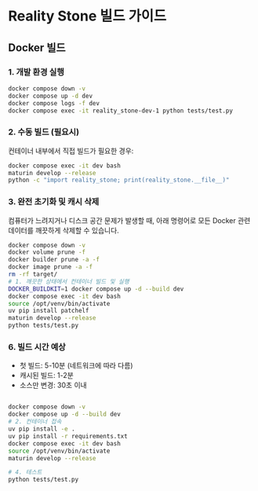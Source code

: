 # Reality Stone 빌드 가이드

## Docker 빌드


### 1. 개발 환경 실행

```bash
docker compose down -v
docker compose up -d dev
docker compose logs -f dev
docker compose exec -it reality_stone-dev-1 python tests/test.py
```

### 2. 수동 빌드 (필요시)

컨테이너 내부에서 직접 빌드가 필요한 경우:

```bash
docker compose exec -it dev bash
maturin develop --release
python -c "import reality_stone; print(reality_stone.__file__)"
```

### 3. 완전 초기화 및 캐시 삭제

컴퓨터가 느려지거나 디스크 공간 문제가 발생할 때, 아래 명령어로 모든 Docker 관련 데이터를 깨끗하게 삭제할 수 있습니다.

```bash
docker compose down -v
docker volume prune -f
docker builder prune -a -f
docker image prune -a -f
rm -rf target/
# 1. 깨끗한 상태에서 컨테이너 빌드 및 실행
DOCKER_BUILDKIT=1 docker compose up -d --build dev
docker compose exec -it dev bash
source /opt/venv/bin/activate
uv pip install patchelf 
maturin develop --release
python tests/test.py
```

### 6. 빌드 시간 예상
- 첫 빌드: 5-10분 (네트워크에 따라 다름)
- 캐시된 빌드: 1-2분
- 소스만 변경: 30초 이내

```bash

docker compose down -v
docker compose up -d --build dev
# 2. 컨테이너 접속
uv pip install -e .
uv pip install -r requirements.txt
docker compose exec -it dev bash
source /opt/venv/bin/activate
maturin develop --release

# 4. 테스트
python tests/test.py
```
